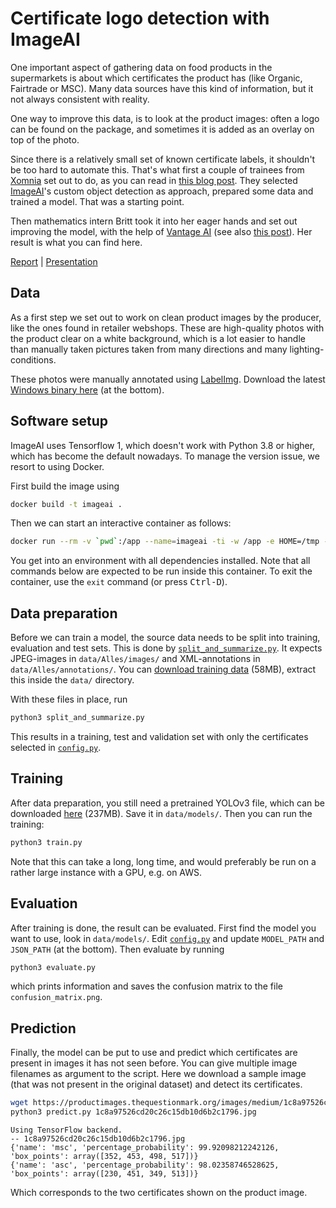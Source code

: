 # Certificate logo detection with ImageAI

One important aspect of gathering data on food products in the supermarkets is
about which certificates the product has (like Organic, Fairtrade or MSC). Many
data sources have this kind of information, but it not always consistent with
reality.

One way to improve this data, is to look at the product images: often a logo
can be found on the package, and sometimes it is added as an overlay on top of
the photo.

Since there is a relatively small set of known certificate labels, it shouldn't
be too hard to automate this. That's what first a couple of trainees from
[Xomnia](https://www.xomnia.com/) set out to do, as you can read in
[this blog post](https://www.xomnia.com/post/ready-to-shop-more-sustainably-the-ai-solution-making-food-purchases-more-transparent/).
They selected [ImageAI](https://imageai.readthedocs.io/)'s custom object detection
as approach, prepared some data and trained a model. That was a starting point.

Then mathematics intern Britt took it into her eager hands and set out improving
the model, with the help of [Vantage AI](https://www.vantage-ai.com/) (see also
[this post](https://www.linkedin.com/feed/update/urn:li:activity:6710111648646004736/)).
Her result is what you can find here.

[Report](2021-02-certificate_detection_and_recognition.pdf) |
[Presentation](2020-12-final-presentation-nl.pdf)

## Data

As a first step we set out to work on clean product images by the producer,
like the ones found in retailer webshops. These are high-quality photos with
the product clear on a white background, which is a lot easier to handle than
manually taken pictures taken from many directions and many lighting-conditions.

These photos were manually annotated using [LabelImg](https://github.com/tzutalin/labelImg).
Download the latest [Windows binary here](https://tzutalin.github.io/labelImg/) (at the bottom).

## Software setup

ImageAI uses Tensorflow 1, which doesn't work with Python 3.8 or higher, which has
become the default nowadays. To manage the version issue, we resort to using Docker.

First build the image using

```sh
docker build -t imageai .
```

Then we can start an interactive container as follows:

```sh
docker run --rm -v `pwd`:/app --name=imageai -ti -w /app -e HOME=/tmp -u `id -u`:`id -g` imageai
```

You get into an environment with all dependencies installed. Note that all
commands below are expected to be run inside this container. To exit the
container, use the `exit` command (or press <kbd>Ctrl-D</kbd>).

## Data preparation

Before we can train a model, the source data needs to be split into training,
evaluation and test sets. This is done by [`split_and_summarize.py`](split_and_summarize.py).
It expects JPEG-images in `data/Alles/images/` and XML-annotations in `data/Alles/annotations/`.
You can [download training data](https://qm-import-export.s3.amazonaws.com/2020-12-certificate-logo-nn-training-data.zip) (58MB),
extract this inside the `data/` directory.

With these files in place, run

```sh
python3 split_and_summarize.py
```

This results in a training, test and validation set with only the certificates
selected in [`config.py`](./config.py).

## Training

After data preparation, you still need a pretrained YOLOv3 file, which
can be downloaded [here](https://github.com/OlafenwaMoses/ImageAI/releases/download/essential-v4/pretrained-yolov3.h5) (237MB).
Save it in `data/models/`. Then you can run the training:

```sh
python3 train.py
```

Note that this can take a long, long time, and would preferably be run on a
rather large instance with a GPU, e.g. on AWS.

## Evaluation

After training is done, the result can be evaluated.
First find the model you want to use, look in `data/models/`. Edit [`config.py`](config.py) and
update `MODEL_PATH` and `JSON_PATH` (at the bottom). Then evaluate by running

```sh
python3 evaluate.py
```

which prints information and saves the confusion matrix to the file `confusion_matrix.png`.

## Prediction

Finally, the model can be put to use and predict which certificates are present
in images it has not seen before. You can give multiple image filenames as argument
to the script. Here we download a sample image (that was not present in the original dataset)
and detect its certificates.

```sh
wget https://productimages.thequestionmark.org/images/medium/1c8a97526cd20c26c15db10d6b2c1796.jpg
python3 predict.py 1c8a97526cd20c26c15db10d6b2c1796.jpg
```
```
Using TensorFlow backend.
-- 1c8a97526cd20c26c15db10d6b2c1796.jpg
{'name': 'msc', 'percentage_probability': 99.92098212242126, 'box_points': array([352, 453, 498, 517])}
{'name': 'asc', 'percentage_probability': 98.02358746528625, 'box_points': array([230, 451, 349, 513])}
```

Which corresponds to the two certificates shown on the product image.
